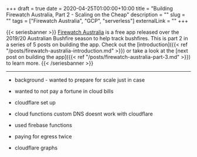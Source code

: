 +++
draft = true
date = 2020-04-25T01:00:00+10:00
title = "Building Firewatch Australia, Part 2 - Scaling on the Cheap"
description = ""
slug = ""
tags = ["Firewatch Australia", "GCP", "serverless"]
externalLink = ""
+++

{{< seriesbanner >}}
[Firewatch Australia](https://firewatchaus.com/) is a free app released over the 2019/20 Australian Bushfire season to help track bushfires. This is part 2 in a series of 5 posts on building the app. Check out the
[introduction]({{< ref "/posts/firewatch-australia-introduction.md" >}}) or take a look at the [next
post on building the app]({{< ref "/posts/firewatch-australia-part-3.md" >}}) to learn more.
{{< /seriesbanner >}}

---

- background - wanted to prepare for scale just in case
- wanted to not pay a fortune in cloud bills

- cloudflare set up
- cloud functions custom DNS doesnt work with cloudflare
- used firebase functions
- paying for egress twice
- cloudflare graphs

